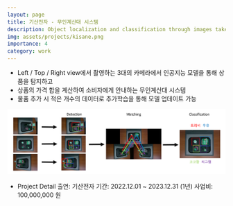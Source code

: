 ```yaml
---
layout: page
title: 기산전자 - 무인계산대 시스템
description: Object localization and classification through images taken from multi-cameras
img: assets/projects/kisane.png
importance: 4
category: work
---
```


- Left / Top / Right view에서 촬영하는 3대의 카메라에서 인공지능 모델을 통해 상품을 탐지하고​
- 상품의 가격 합을 계산하여 소비자에게 안내하는 무인계산대 시스템​
- 물품 추가 시 적은 개수의 데이터로 추가학습을 통해 모델 업데이트 가능

<img src="assets/projects/kisane.png" width="1000" />

- Project Detail
  출연: 기산전자
  기간: 2022.12.01 ~ 2023.12.31 (1년)
  사업비: 100,000,000 원